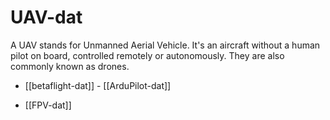 
# UAV-dat

A UAV stands for Unmanned Aerial Vehicle. It's an aircraft without a human pilot on board, controlled remotely or autonomously. They are also commonly known as drones.

- [[betaflight-dat]] - [[ArduPilot-dat]]

- [[FPV-dat]]